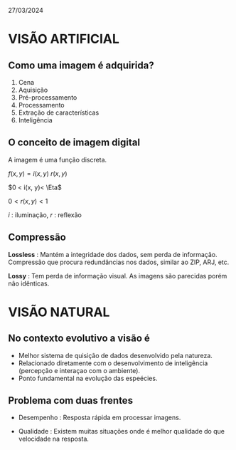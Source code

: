 27/03/2024 

# VISÃO ARTIFICIAL

## Como uma imagem é adquirida?

1. Cena 
2. Aquisição 
3. Pré-processamento 
4. Processamento 
5. Extração de características 
6. Inteligência

## O conceito de imagem digital

A imagem é uma função discreta.

$f(x, y) = i(x, y) \ r(x, y)$

$0 < i(x, y)< \Eta$

$0 < r(x, y) < 1$

$i$ : iluminação, 
$r$ : reflexão

## Compressão

**Lossless** : Mantém a integridade dos dados, sem perda de informação. Compressão que procura redundâncias nos dados, similar ao ZIP, ARJ, etc.


**Lossy** : Tem perda de informação visual. As imagens são parecidas porém não idênticas.

# VISÃO NATURAL

## No contexto evolutivo a visão é

* Melhor sistema de quisição de dados desenvolvido pela natureza.
* Relacionado diretamente com o desenvolvimento de inteligência (percepção e interaçao com o ambiente).
* Ponto fundamental na evolução das espeécies.

## Problema com duas frentes

* Desempenho : Resposta rápida em processar imagens.

* Qualidade : Existem muitas situações onde é melhor qualidade do que velocidade na resposta.